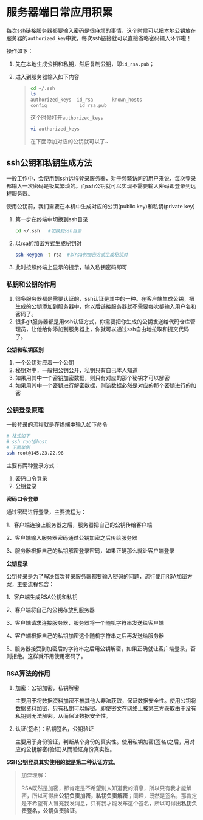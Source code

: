 # 服务器端日常应用积累

每次ssh链接服务器都要输入密码是很麻烦的事情，这个时候可以把本地公钥放在服务器的`authorized_key`中就，每次ssh链接就可以直接省略密码输入环节啦！

操作如下：

1. 先在本地生成公钥和私钥，然后复制公钥，即`id_rsa.pub`；

2. 进入到服务器输入如下内容

   > ```bash
   > cd ~/.ssh
   > ls
   > authorized_keys  id_rsa       known_hosts
   > config            id_rsa.pub
   > ```
   >
   > 这个时候打开`authorized_keys`
   >
   > ```bash
   > vi authorized_keys
   > ```
   >
   > 在下面添加对应的公钥就可以了~

   

## ssh公钥和私钥生成方法

一般工作中，会使用到ssh远程登录服务器，对于频繁访问的用户来说，每次登录都输入一次密码是极其繁琐的。而ssh公钥就可以实现不需要输入密码即登录到远程服务器。

使用公钥前，我们需要在本机中生成对应的公钥(public key)和私钥(private key)

1. 第一步在终端中切换到ssh目录

   ```bash
   cd ~/.ssh   #切换到ssh目录
   ```

2. 以rsa的加密方式生成秘钥对

   ```bash
   ssh-keygen -t rsa  #以rsa的加密方式生成秘钥对
   ```

3. 此时按照终端上显示的提示，输入私钥密码即可

### 私钥和公钥的作用

1. 很多服务器都是需要认证的，ssh认证是其中的一种。在客户端生成公钥，把生成的公钥添加到服务器中，你以后链接服务器就不需要每次都输入用户名和密码了。
2. 很多git服务器都是用ssh认证方式，你需要把你生成的公钥发送给代码仓库管理员，让他给你添加到服务器上，你就可以通过ssh自由地拉取和提交代码了。

**公钥和私钥区别**

1. 一个公钥对应着一个公钥
2. 秘钥对中，一般把公钥公开，私钥只有自己本人知道
3. 如果用其中一个密钥加密数据，则只有对应的那个秘钥才可以解密
4. 如果用其中一个密钥进行解密数据，则该数据必然是对应的那个密钥进行的加密



### 公钥登录原理

一般登录的流程就是在终端中输入如下命令

```bash
# 格式如下
# ssh root@host
# 下面举例
ssh root@145.23.22.98
```

主要有两种登录方式：

1. 密码口令登录
2. 公钥登录



**密码口令登录**

通过密码进行登录，主要流程为：

1、客户端连接上服务器之后，服务器把自己的公钥传给客户端

2、客户端输入服务器密码通过公钥加密之后传给服务器

3、服务器根据自己的私钥解密登录密码，如果正确那么就让客户端登录

**公钥登录**

公钥登录是为了解决每次登录服务器都要输入密码的问题，流行使用RSA加密方案，主要流程包含：

1、客户端生成RSA公钥和私钥

2、客户端将自己的公钥存放到服务器

3、客户端请求连接服务器，服务器将一个随机字符串发送给客户端

4、客户端根据自己的私钥加密这个随机字符串之后再发送给服务器

5、服务器接受到加密后的字符串之后用公钥解密，如果正确就让客户端登录，否则拒绝。这样就不用使用密码了。

### RSA算法的作用

1. 加密：公钥加密，私钥解密

   主要用于将数据资料加密不被其他人非法获取，保证数据安全性。使用公钥将数据资料加密，只有私钥可以解密。即使密文在网络上被第三方获取由于没有私钥则无法解密。从而保证数据安全性。

2. 认证(签名)：私钥签名，公钥验证

   主要用于身份验证，判断某个身份的真实性。使用私钥加密(签名)之后，用对应的公钥解密(验证)从而验证身份真实性。

**SSH公钥登录其实使用的就是第二种认证方式。**

> 加深理解：
>
> RSA既然是加密，那肯定是不希望别人知道我的消息，所以只有我才能解密，所以可得出**公钥负责加密，私钥负责解密**；同理，既然是签名，那肯定是不希望有人冒充我发消息，只有我才能发布这个签名，所以可得出**私钥负责签名，公钥负责验证**。

